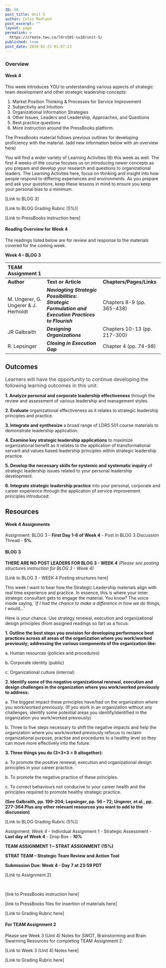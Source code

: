 ```yaml
---
ID: 50
post_title: Unit 5
author: Colin Madland
post_excerpt: ""
layout: page
permalink: >
  https://create.twu.ca/ldrs501-su18/unit-5/
published: true
post_date: 2018-02-23 01:07:23
---
```

<h3>Overview</h3>

<h4>Week 4</h4>

This week introduces YOU to understanding various aspects of strategic team development and other strategic leadership concepts:

<ol>
    <li>Market Position Thinking &amp; Processes for Service Improvement</li>
    <li>Subjectivity and Intuition</li>
    <li>Organizational Information Strategies</li>
    <li>Other Issues, Leaders and Leadership, Approaches, and Questions</li>
    <li>Best practice questions</li>
    <li>More instruction around the PressBooks platform.</li>
</ol>

The PressBooks material follows previous outlines for developing proficiency with the material. (add new information below with an overview here)

You will find a wider variety of Learning Activities (6) this week as well. The first 4 weeks of the course focuses us on introducing newer concepts as you prepare and develop your research and questions to organizational leaders. The Learning Activites here, focus on thinking and insight into how people respond to differing experiences and environments. As you prepare and ask your questions, keep these lessons in mind to ensure you keep your personal bias to a minimum.

[Link to BLOG 3]

[Link to BLOG Grading Rubric (5%)]

[Link to PressBooks instruction here]

<h4>Reading Overview for Week 4</h4>

The readings listed below are for review and response to the materials covered for the coming week.

<strong>Week 4 – BLOG 3</strong>

<table>
<thead>
<tr>
  <th align="left"><strong>TEAM Assignment 1</strong></th>
  <th align="left"></th>
  <th align="left"></th>
</tr>
</thead>
<tbody>
<tr>
  <td align="left"><strong>Author</strong></td>
  <td align="left"><strong>Text or Article</strong></td>
  <td align="left"><strong>Chapters/Pages/Links</strong></td>
</tr>
<tr>
  <td align="left">M. Ungerer, G. Ungerer &amp; J. Herholdt</td>
  <td align="left"><em><strong>Naviagting Strategic Possibilities: Strategic Formulation and Execution Practices to Flourish</strong></em></td>
  <td align="left">Chapters 8-9 (pp. 365-438)</td>
</tr>
<tr>
  <td align="left">JR Galbraith</td>
  <td align="left"><em><strong>Designing Organizations</strong></em></td>
  <td align="left">Chapters 10-13 (pp. 217-300)</td>
</tr>
<tr>
  <td align="left">R. Lepsinger</td>
  <td align="left"><em><strong>Closing in Execution Gap</strong></em></td>
  <td align="left">Chapter 4 (pp. 74-98)</td>
</tr>
</tbody>
</table>

<h2><strong>Outcomes</strong></h2>

<span style="float: none;background-color: transparent;color: #333333;cursor: text;font-family: -apple-system,BlinkMacSystemFont,'Segoe UI',Roboto,Oxygen-Sans,Ubuntu,Cantarell,'Helvetica Neue',sans-serif;font-size: 16px;font-style: normal;font-variant: normal;font-weight: 400;letter-spacing: normal;text-align: left;text-decoration: none;text-indent: 0px">Learners will have the opportunity to continue developing the following learning outcomes in this unit:</span>

<strong>1. Analyze personal and corporate leadership effectiveness</strong> through the review and assessment of various leadership and management styles.

<strong>2. Evaluate</strong> organizational effectiveness as it relates to strategic leadership principles and practice.

<strong>3. Integrate and synthesize</strong> a broad range of LDRS 501 course materials to demonstrate leadership application.

<strong>4. Examine key strategic leadership applications</strong> to maximize organizational benefit as it relates to the application of transformational servant and values based leadership principles within strategic leadership practice.

<strong>5. Develop the necessary skills for systemic and systematic inquiry</strong> of strategic leadership issues related to your personal leadership development.

<strong>6. Integrate strategic leadership practice</strong> into your personal, corporate and career experience through the application of service improvement principles introduced.

<h2><strong>Resources</strong></h2>

<h4>Week 4 Assignments</h4>

Assignment: BLOG 3 - <strong>First Day 1-6 of Week 4</strong> - Post in BLOG 3 Discussion Thread - <strong>5%</strong>.

<h4>BLOG 3</h4>

<strong>THERE ARE NO POST LEADERS FOR BLOG 3 - WEEK 4</strong>
<em>(Please see posting structures instruction for BLOG 3 - Week 4)</em>

[Link to BLOG 3 - WEEK 4 Posting structures here]

This week I want to hear how the Strategic Leadership materials align with real time experience and practice. In essence, this is where your inner strategic consultant gets to engage the material. You know? The voice inside saying, <em>‘if I had the chance to make a difference in how we do things, I would…’</em>

Here is your chance.
Use strategy renewal, execution and organizational design principles (from assigned readings so far) as a focus:

<strong>1. Outline the best steps you envision for developing performance best practices across all areas of the organization where you work/worked previously; addressing the various components of the organization like:</strong>

a. Human resources (policies and procedures)

b. Corporate identity (public)

c. Organizational culture (internal)

<strong>2. Identify some of the negative organizational renewal, execution and design challenges in the organization where you work/worked previously to address:</strong>

a. The biggest impact these principles have/had on the organization where you work/worked previously. (If you work in an organization without any challenges, identify some potential areas you identify/identified in the organization you work/worked previously)

b. Three to five steps necessary to shift the negative impacts and help the organization where you work/worked previously refocus to reclaim organizational purpose, practise and procedures to a healthy level so they can move more effectively into the future.

<strong>3. Three things you do (3+3+3 = 9 altogether):</strong>

a. To promote the positive renewal, execution and organizational design principles in your career practice.

b. To promote the negative practice of these principles.

c. To correct behaviours not conducive to your career health and the principles required to promote healthy strategic practice.

<strong>(See Galbraith, pp. 199-204; Lepsinger, pp. 56 – 72; Ungerer, et al., pp. 277-364 Plus any other relevant resources you want to add to the discussion)</strong>

[Link to BLOG Grading Rubric (5%)]

Assignment: <em>Week 4</em> - Individual Assignment 1 - Strategic Assessment - <strong>Last day of Week 4</strong> - Drop Box - <strong><em>10%</em></strong>

<strong>TEAM ASSIGNMENT 1 – STRAT ASSIGNMENT (15%)</strong>

<strong>STRAT TEAM – Strategic Team Review and Action Tool</strong>

<strong>Submission Due: Week 4 - Day 7 at 23:59 PDT</strong>

[Link to Assignment 2]

&nbsp;

[link to PressBooks instruction here]

[link to PressBooks files for insertion of materials here]

[Link to Grading Rubric here]

<h4>For TEAM Assignment 2</h4>

Please see Week 3 (Unit 4) Notes for SWOT, Brainstorming and Brain Swarming Resources for completing TEAM Assignment 2.

[Link to Week 3 (Unit 4) Notes here]

[Link to Grading Rubric here]